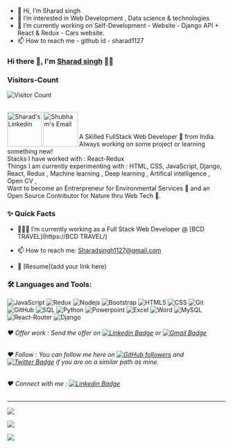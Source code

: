 - 👋 Hi, I’m Sharad singh
- 👀 I’m interested in Web Development , Data science & technologies
- 🌱 I’m currently working on Self-Development -  Website - Django API + React & Redux - Cars website.
- 📫 How to reach me - github id - sharad1127

<!---
sharad1127/sharad1127 is a ✨ special ✨ repository because its `README.md` (this file) appears on your GitHub profile.
You can click the Preview link to take a look at your changes.
--->
### Hi there 👋, I'm [Sharad singh](https://github.com/sharad1127) 👨‍💻

### Visitors-Count
![Visitor Count](https://profile-counter.glitch.me/{sharad1127}/count.svg)   

<br/>

<a href="https://www.linkedin.com/in/sharad-singh-79a994258/">
  <img align="left" alt="Sharad's Linkedin" width="80px" src="https://img.shields.io/badge/LinkedIn-0077B5?style=for-the-badge&logo=linkedin&logoColor=white" />
</a>


<a href="mailto:sharadkumar@techis.io">
  <img align="left" alt="Shubham's Email" width="80px" src="https://img.shields.io/badge/Gmail-D14836?style=for-the-badge&logo=gmail&logoColor=white" />
</a>


<br />

<br/>

<p>
A Skilled FullStack Web Developer 🚀 from India. Always working on some project or learning something new!
<br/>
Stacks I have worked with : React-Redux
<br/>  
Things I am currently experimenting with : HTML, CSS, JavaScript, Django, React, Redux , Machine learning , Deep learning , Artifical intelligence , Open CV , 
<br/>
Want to become an Entrerpreneur for Environmental Services 🌳 and an Open Source Contributor for Nature thru Web Tech 💚.
</p>


  
  
### ✨ Quick Facts

- 👨🏽‍💻 I’m currently working as a Full Stack Web Developer @ [BCD TRAVEL](https://BCD TRAVEL/)

- 📫 How to reach me: Sharadsingh1127@gmail.com
- 📝 [Resume](add your link here)

### 🛠️ Languages and Tools:

![JavaScript](https://img.shields.io/badge/JavaScript-F7DF1E?style=for-the-badge&logo=javascript&logoColor=black)
![Redux](https://img.shields.io/badge/Redux-593D88?style=for-the-badge&logo=redux&logoColor=white)
![Nodejs](https://img.shields.io/badge/Node.js-43853D?style=for-the-badge&logo=node.js&logoColor=white)
![Bootstrap](https://img.shields.io/badge/Bootstrap-563D7C?style=for-the-badge&logo=bootstrap&logoColor=white)
![HTML5](	https://img.shields.io/badge/HTML-239120?style=for-the-badge&logo=html5&logoColor=white)
![CSS](https://img.shields.io/badge/CSS-239120?&style=for-the-badge&logo=css3&logoColor=white)
![Git](https://img.shields.io/badge/-Git-black?style=flat-square&logo=git)
![GitHub](https://img.shields.io/badge/-GitHub-black?style=flat-square&logo=github)
![SQL](https://img.shields.io/badge/SQLite-07405E?style=for-the-badge&logo=sqlite&logoColor=white)
![Python](https://img.shields.io/badge/Python-3776AB?style=for-the-badge&logo=python&logoColor=white)
![Powerpoint](https://img.shields.io/badge/Microsoft_PowerPoint-B7472A?style=for-the-badge&logo=microsoft-powerpoint&logoColor=white)
![Excel](https://img.shields.io/badge/Microsoft_Excel-217346?style=for-the-badge&logo=microsoft-excel&logoColor=white)
![Word](https://img.shields.io/badge/Microsoft_Word-2B579A?style=for-the-badge&logo=microsoft-word&logoColor=white)
![MySQL](https://img.shields.io/badge/MySQL-00000F?style=for-the-badge&logo=mysql&logoColor=white)
![React-Router](https://img.shields.io/badge/React_Router-CA4245?style=for-the-badge&logo=react-router&logoColor=white)
![Django](https://img.shields.io/badge/Django-092E20?style=for-the-badge&logo=django&logoColor=white)



###### ❤️ Offer work : Send the offer on [![Linkedin Badge](https://img.shields.io/badge/-Sharad-blue?style=flat-square&logo=Linkedin&logoColor=white&link=https://www.linkedin.com/in/sharad1127/)](https://www.linkedin.com/in/sharad-singh-79a994258/) or [![Gmail Badge](https://img.shields.io/badge/-sharadkumar@techis.io-c14438?style=flat-square&logo=Gmail&logoColor=white&link=mailto:shubhams@techis.io)](mailto:Sharadsingh127@gmail.com)


###### ❤️ Follow : You can follow me here on [![GitHub followers](https://img.shields.io/github/followers/sharad?label=Follow&style=social)](https://github.com/sharad1127/?tab=follow) and [![Twitter Badge](https://img.shields.io/badge/-@mrkunjiraman-1ca0f1?style=flat-square&labelColor=1ca0f1&logo=twitter&logoColor=white&link=https://twitter.com/)](https://twitter.com/) if you are on a similar path as mine.


###### ❤️ Connect with me : [![Linkedin Badge](https://img.shields.io/badge/-Sharad1127-blue?style=flat-square&logo=Linkedin&logoColor=white&link=https://https://www.linkedin.com/in/sharad-singh-79a994258/)](https://www.linkedin.com/in/sharad-singh-79a994258/)


----------------------------------------------------------

![](https://github-readme-stats.vercel.app/api?username=sharad1127&theme=blue-green)


![](https://github-readme-stats.vercel.app/api/top-langs/?username=sharad1127&theme=blue-green)


![](https://img.shields.io/badge/Maintained%3F-yes-green.svg)

<!---
krishnakishor13/krishnakishor13 is a ✨ special ✨ repository because its `README.md` (this file) appears on your GitHub profile.
You can click the Preview link to take a look at your changes.
--->
